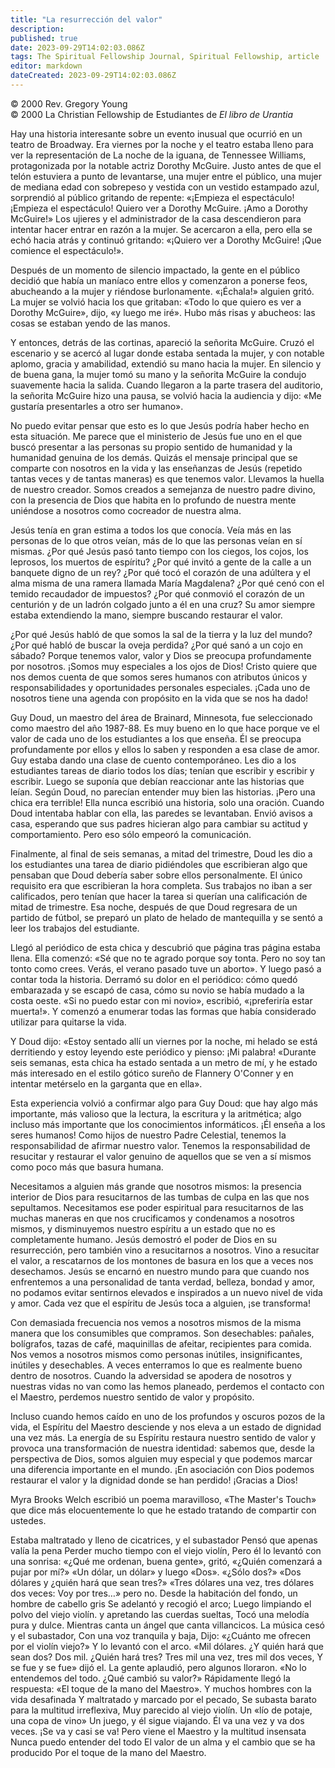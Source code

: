 ```yaml
---
title: "La resurrección del valor"
description: 
published: true
date: 2023-09-29T14:02:03.086Z
tags: The Spiritual Fellowship Journal, Spiritual Fellowship, article
editor: markdown
dateCreated: 2023-09-29T14:02:03.086Z
---
```


<p class="v-card v-sheet theme--light grey lighten-3 px-2">© 2000 Rev. Gregory Young<br>© 2000 La Christian Fellowship de Estudiantes de <i>El libro de Urantia</i ></p>


Hay una historia interesante sobre un evento inusual que ocurrió en un teatro de Broadway. Era viernes por la noche y el teatro estaba lleno para ver la representación de La noche de la iguana, de Tennessee Williams, protagonizada por la notable actriz Dorothy McGuire. Justo antes de que el telón estuviera a punto de levantarse, una mujer entre el público, una mujer de mediana edad con sobrepeso y vestida con un vestido estampado azul, sorprendió al público gritando de repente: «¡Empieza el espectáculo! ¡Empieza el espectáculo! Quiero ver a Dorothy McGuire. ¡Amo a Dorothy McGuire!» Los ujieres y el administrador de la casa descendieron para intentar hacer entrar en razón a la mujer. Se acercaron a ella, pero ella se echó hacia atrás y continuó gritando: «¡Quiero ver a Dorothy McGuire! ¡Que comience el espectáculo!».

Después de un momento de silencio impactado, la gente en el público decidió que había un maníaco entre ellos y comenzaron a ponerse feos, abucheando a la mujer y riéndose burlonamente. «¡Échala!» alguien gritó. La mujer se volvió hacia los que gritaban: «Todo lo que quiero es ver a Dorothy McGuire», dijo, «y luego me iré». Hubo más risas y abucheos: las cosas se estaban yendo de las manos.

Y entonces, detrás de las cortinas, apareció la señorita McGuire. Cruzó el escenario y se acercó al lugar donde estaba sentada la mujer, y con notable aplomo, gracia y amabilidad, extendió su mano hacia la mujer. En silencio y de buena gana, la mujer tomó su mano y la señorita McGuire la condujo suavemente hacia la salida. Cuando llegaron a la parte trasera del auditorio, la señorita McGuire hizo una pausa, se volvió hacia la audiencia y dijo: «Me gustaría presentarles a otro ser humano».

No puedo evitar pensar que esto es lo que Jesús podría haber hecho en esta situación. Me parece que el ministerio de Jesús fue uno en el que buscó presentar a las personas su propio sentido de humanidad y la humanidad genuina de los demás. Quizás el mensaje principal que se comparte con nosotros en la vida y las enseñanzas de Jesús (repetido tantas veces y de tantas maneras) es que tenemos valor. Llevamos la huella de nuestro creador. Somos creados a semejanza de nuestro padre divino, con la presencia de Dios que habita en lo profundo de nuestra mente uniéndose a nosotros como cocreador de nuestra alma.

Jesús tenía en gran estima a todos los que conocía. Veía más en las personas de lo que otros veían, más de lo que las personas veían en sí mismas. ¿Por qué Jesús pasó tanto tiempo con los ciegos, los cojos, los leprosos, los muertos de espíritu? ¿Por qué invitó a gente de la calle a un banquete digno de un rey? ¿Por qué tocó el corazón de una adúltera y el alma misma de una ramera llamada María Magdalena? ¿Por qué cenó con el temido recaudador de impuestos? ¿Por qué conmovió el corazón de un centurión y de un ladrón colgado junto a él en una cruz? Su amor siempre estaba extendiendo la mano, siempre buscando restaurar el valor.

¿Por qué Jesús habló de que somos la sal de la tierra y la luz del mundo? ¿Por qué habló de buscar la oveja perdida? ¿Por qué sanó a un cojo en sábado? Porque tenemos valor, valor y Dios se preocupa profundamente por nosotros. ¡Somos muy especiales a los ojos de Dios! Cristo quiere que nos demos cuenta de que somos seres humanos con atributos únicos y responsabilidades y oportunidades personales especiales. ¡Cada uno de nosotros tiene una agenda con propósito en la vida que se nos ha dado!

Guy Doud, un maestro del área de Brainard, Minnesota, fue seleccionado como maestro del año 1987-88. Es muy bueno en lo que hace porque ve el valor de cada uno de los estudiantes a los que enseña. Él se preocupa profundamente por ellos y ellos lo saben y responden a esa clase de amor. Guy estaba dando una clase de cuento contemporáneo. Les dio a los estudiantes tareas de diario todos los días; tenían que escribir y escribir y escribir. Luego se suponía que debían reaccionar ante las historias que leían. Según Doud, no parecían entender muy bien las historias. ¡Pero una chica era terrible! Ella nunca escribió una historia, solo una oración. Cuando Doud intentaba hablar con ella, las paredes se levantaban. Envió avisos a casa, esperando que sus padres hicieran algo para cambiar su actitud y comportamiento. Pero eso sólo empeoró la comunicación.

Finalmente, al final de seis semanas, a mitad del trimestre, Doud les dio a los estudiantes una tarea de diario pidiéndoles que escribieran algo que pensaban que Doud debería saber sobre ellos personalmente. El único requisito era que escribieran la hora completa. Sus trabajos no iban a ser calificados, pero tenían que hacer la tarea si querían una calificación de mitad de trimestre. Esa noche, después de que Doud regresara de un partido de fútbol, se preparó un plato de helado de mantequilla y se sentó a leer los trabajos del estudiante.

Llegó al periódico de esta chica y descubrió que página tras página estaba llena. Ella comenzó: «Sé que no te agrado porque soy tonta. Pero no soy tan tonto como crees. Verás, el verano pasado tuve un aborto». Y luego pasó a contar toda la historia. Derramó su dolor en el periódico: cómo quedó embarazada y se escapó de casa, cómo su novio se había mudado a la costa oeste. «Si no puedo estar con mi novio», escribió, «¡preferiría estar muerta!». Y comenzó a enumerar todas las formas que había considerado utilizar para quitarse la vida.

Y Doud dijo: «Estoy sentado allí un viernes por la noche, mi helado se está derritiendo y estoy leyendo este periódico y pienso: ¡Mi palabra! «Durante seis semanas, esta chica ha estado sentada a un metro de mí, y he estado más interesado en el estilo gótico sureño de Flannery O'Conner y en intentar metérselo en la garganta que en ella».

Esta experiencia volvió a confirmar algo para Guy Doud: que hay algo más importante, más valioso que la lectura, la escritura y la aritmética; algo incluso más importante que los conocimientos informáticos. ¡Él enseña a los seres humanos! Como hijos de nuestro Padre Celestial, tenemos la responsabilidad de afirmar nuestro valor. Tenemos la responsabilidad de resucitar y restaurar el valor genuino de aquellos que se ven a sí mismos como poco más que basura humana.

Necesitamos a alguien más grande que nosotros mismos: la presencia interior de Dios para resucitarnos de las tumbas de culpa en las que nos sepultamos. Necesitamos ese poder espiritual para resucitarnos de las muchas maneras en que nos crucificamos y condenamos a nosotros mismos, y disminuyemos nuestro espíritu a un estado que no es completamente humano. Jesús demostró el poder de Dios en su resurrección, pero también vino a resucitarnos a nosotros. Vino a resucitar el valor, a rescatarnos de los montones de basura en los que a veces nos desechamos. Jesús se encarnó en nuestro mundo para que cuando nos enfrentemos a una personalidad de tanta verdad, belleza, bondad y amor, no podamos evitar sentirnos elevados e inspirados a un nuevo nivel de vida y amor. Cada vez que el espíritu de Jesús toca a alguien, ¡se transforma!

Con demasiada frecuencia nos vemos a nosotros mismos de la misma manera que los consumibles que compramos. Son desechables: pañales, bolígrafos, tazas de café, maquinillas de afeitar, recipientes para comida. Nos vemos a nosotros mismos como personas inútiles, insignificantes, inútiles y desechables. A veces enterramos lo que es realmente bueno dentro de nosotros. Cuando la adversidad se apodera de nosotros y nuestras vidas no van como las hemos planeado, perdemos el contacto con el Maestro, perdemos nuestro sentido de valor y propósito.

Incluso cuando hemos caído en uno de los profundos y oscuros pozos de la vida, el Espíritu del Maestro desciende y nos eleva a un estado de dignidad una vez más. La energía de su Espíritu restaura nuestro sentido de valor y provoca una transformación de nuestra identidad: sabemos que, desde la perspectiva de Dios, somos alguien muy especial y que podemos marcar una diferencia importante en el mundo. ¡En asociación con Dios podemos restaurar el valor y la dignidad donde se han perdido! ¡Gracias a Dios!

Myra Brooks Welch escribió un poema maravilloso, «The Master's Touch» que dice más elocuentemente lo que he estado tratando de compartir con ustedes.

Estaba maltratado y lleno de cicatrices, y el subastador
Pensó que apenas valía la pena
Perder mucho tiempo con el viejo violín,
Pero él lo levantó con una sonrisa:
«¿Qué me ordenan, buena gente», gritó,
«¿Quién comenzará a pujar por mí?»
«Un dólar, un dólar» y luego «Dos». «¿Sólo dos?»
«Dos dólares y ¿quién hará que sean tres?»
«Tres dólares una vez, tres dólares dos veces:
Voy por tres…» pero no.
Desde la habitación del fondo, un hombre de cabello gris
Se adelantó y recogió el arco;
Luego limpiando el polvo del viejo violín.
y apretando las cuerdas sueltas,
Tocó una melodía pura y dulce.
Mientras canta un ángel que canta villancicos.
La música cesó y el subastador,
Con una voz tranquila y baja,
Dijo: «¿Cuánto me ofrecen por el violín viejo?»
Y lo levantó con el arco.
«Mil dólares. ¿Y quién hará que sean dos?
Dos mil. ¿Quién hará tres?
Tres mil una vez, tres mil dos veces,
Y se fue y se fue» dijó el.
La gente aplaudió, pero algunos lloraron.
«No lo entendemos del todo.
¿Qué cambió su valor?» Rápidamente llegó la respuesta:
«El toque de la mano del Maestro».
Y muchos hombres con la vida desafinada
Y maltratado y marcado por el pecado,
Se subasta barato para la multitud irreflexiva,
Muy parecido al viejo violín.
Un «lío de potaje, una copa de vino»
Un juego, y él sigue viajando.
Él va una vez y va dos veces.
¡Se va y casi se va!
Pero viene el Maestro y la multitud insensata
Nunca puedo entender del todo
El valor de un alma y el cambio que se ha producido
Por el toque de la mano del Maestro.


